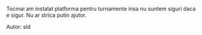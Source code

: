 Tocmai am instalat platforma pentru turnamente insa nu suntem siguri daca e sigur. Nu ar strica putin ajutor.

Autor: sld